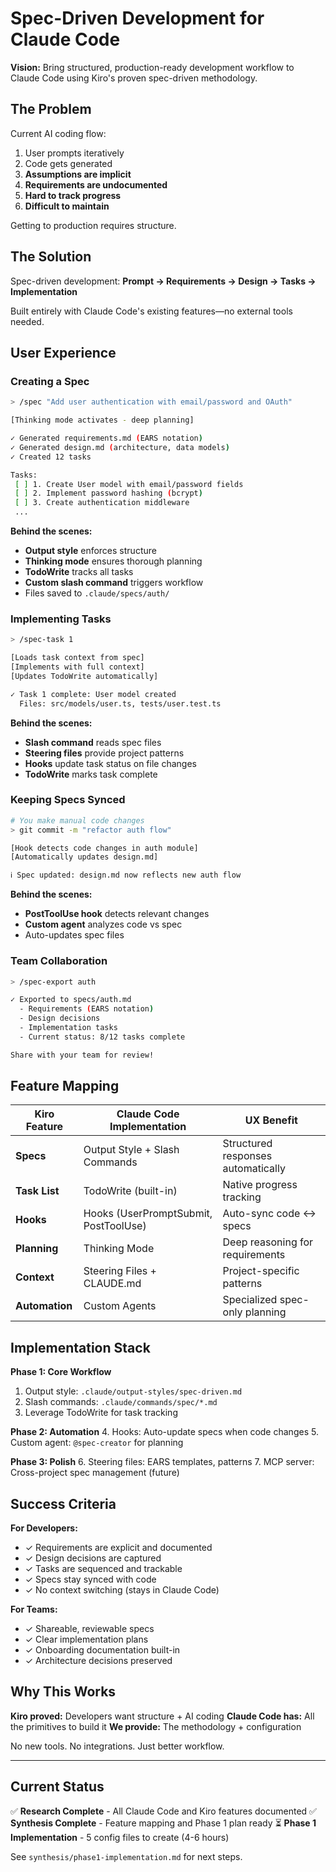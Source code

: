 # Spec-Driven Development for Claude Code

**Vision:** Bring structured, production-ready development workflow to Claude Code using Kiro's proven spec-driven methodology.

## The Problem

Current AI coding flow:
1. User prompts iteratively
2. Code gets generated
3. **Assumptions are implicit**
4. **Requirements are undocumented**
5. **Hard to track progress**
6. **Difficult to maintain**

Getting to production requires structure.

## The Solution

Spec-driven development: **Prompt → Requirements → Design → Tasks → Implementation**

Built entirely with Claude Code's existing features—no external tools needed.

## User Experience

### Creating a Spec

```bash
> /spec "Add user authentication with email/password and OAuth"

[Thinking mode activates - deep planning]

✓ Generated requirements.md (EARS notation)
✓ Generated design.md (architecture, data models)
✓ Created 12 tasks

Tasks:
 [ ] 1. Create User model with email/password fields
 [ ] 2. Implement password hashing (bcrypt)
 [ ] 3. Create authentication middleware
 ...
```

**Behind the scenes:**
- **Output style** enforces structure
- **Thinking mode** ensures thorough planning
- **TodoWrite** tracks all tasks
- **Custom slash command** triggers workflow
- Files saved to `.claude/specs/auth/`

### Implementing Tasks

```bash
> /spec-task 1

[Loads task context from spec]
[Implements with full context]
[Updates TodoWrite automatically]

✓ Task 1 complete: User model created
  Files: src/models/user.ts, tests/user.test.ts
```

**Behind the scenes:**
- **Slash command** reads spec files
- **Steering files** provide project patterns
- **Hooks** update task status on file changes
- **TodoWrite** marks task complete

### Keeping Specs Synced

```bash
# You make manual code changes
> git commit -m "refactor auth flow"

[Hook detects code changes in auth module]
[Automatically updates design.md]

ℹ Spec updated: design.md now reflects new auth flow
```

**Behind the scenes:**
- **PostToolUse hook** detects relevant changes
- **Custom agent** analyzes code vs spec
- Auto-updates spec files

### Team Collaboration

```bash
> /spec-export auth

✓ Exported to specs/auth.md
  - Requirements (EARS notation)
  - Design decisions
  - Implementation tasks
  - Current status: 8/12 tasks complete

Share with your team for review!
```

## Feature Mapping

| Kiro Feature | Claude Code Implementation | UX Benefit |
|--------------|---------------------------|------------|
| **Specs** | Output Style + Slash Commands | Structured responses automatically |
| **Task List** | TodoWrite (built-in) | Native progress tracking |
| **Hooks** | Hooks (UserPromptSubmit, PostToolUse) | Auto-sync code ↔ specs |
| **Planning** | Thinking Mode | Deep reasoning for requirements |
| **Context** | Steering Files + CLAUDE.md | Project-specific patterns |
| **Automation** | Custom Agents | Specialized spec-only planning |

## Implementation Stack

**Phase 1: Core Workflow**
1. Output style: `.claude/output-styles/spec-driven.md`
2. Slash commands: `.claude/commands/spec/*.md`
3. Leverage TodoWrite for task tracking

**Phase 2: Automation**
4. Hooks: Auto-update specs when code changes
5. Custom agent: `@spec-creator` for planning

**Phase 3: Polish**
6. Steering files: EARS templates, patterns
7. MCP server: Cross-project spec management (future)

## Success Criteria

**For Developers:**
- ✓ Requirements are explicit and documented
- ✓ Design decisions are captured
- ✓ Tasks are sequenced and trackable
- ✓ Specs stay synced with code
- ✓ No context switching (stays in Claude Code)

**For Teams:**
- ✓ Shareable, reviewable specs
- ✓ Clear implementation plans
- ✓ Onboarding documentation built-in
- ✓ Architecture decisions preserved

## Why This Works

**Kiro proved:** Developers want structure + AI coding
**Claude Code has:** All the primitives to build it
**We provide:** The methodology + configuration

No new tools. No integrations. Just better workflow.

---

## Current Status

✅ **Research Complete** - All Claude Code and Kiro features documented
✅ **Synthesis Complete** - Feature mapping and Phase 1 plan ready
⏳ **Phase 1 Implementation** - 5 config files to create (4-6 hours)

See `synthesis/phase1-implementation.md` for next steps.
